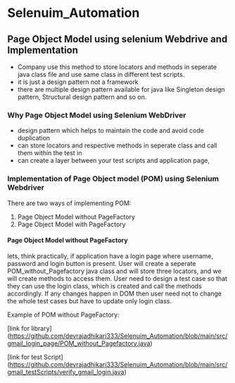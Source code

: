 # Selenuim_Automation

## Page Object Model using selenium Webdrive and Implementation
 - Company use this method to store locators and methods in seperate java class file and use same class in different test scripts. 
 - it is just a design pattern not a framework
 - there are multiple design pattern available for java like Singleton design pattern, Structural design pattern and so on.

### Why Page Object Model using Selenium WebDriver
 - design pattern which helps to maintain the code and avoid code duplication
 - can store locators and respective methods in seperate class and call them within the test in
 - can create a layer between your test scripts and application page, 

### Implementation of Page Object model (POM) using Selenium Webdriver
 There are two ways of implementing POM:
 1. Page Object Model without PageFactory
 2. Page Object Model with PageFactory

#### Page Object Model without PageFactory
lets, think practically, if application have a login page where username, password and login button is present. User will create a seperate POM_without_Pagefactory 
java class and will store three locators, and we will create methods to access them. User need to design a test case so that they can use the login class, which is created
and call the methods accordingly. If any changes happen in DOM then user need not to change the whole test cases but have to update only login class.

Example of POM without PageFactory:

[link for library] (https://github.com/devrajadhikari333/Selenuim_Automation/blob/main/src/gmail_login_page/POM_without_Pagefactory.java)

[link for test Script] (https://github.com/devrajadhikari333/Selenuim_Automation/blob/main/src/gmail_testScripts/verify_gmail_login.java)
